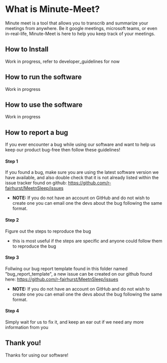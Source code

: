 # What is Minute-Meet?
Minute meet is a tool that allows you to transcrib and summarize your meetings from anywhere. Be it google meetings, microsoft teams, or even in-real-life, Minute-Meet is here to help you keep track of your meetings.

## How to Install
Work in progress, refer to developer_guidelines for now

## How to run the software
Work in progress

## How to use the software
Work in progress

## How to report a bug
If you ever encounter a bug while using our software and want to help us keep our product bug-free then follow these guidelines!

#### Step 1
If you found a bug, make sure you are using the latest software version we have available, and also double check that it is not already listed within the issue tracker found on github: https://github.com/r-fairhurst/MeetnSleep/issues 
- **NOTE:** If you do not have an account on GitHub and do not wish to create one you can email one the devs about the bug following the same format.

#### Step 2
Figure out the steps to reproduce the bug
- this is most useful if the steps are specific and anyone could follow them to reproduce the bug

#### Step 3
Follwing our bug report template found in this folder named "bug_report_template", a new issue can be created on our github found here: https://github.com/r-fairhurst/MeetnSleep/issues 
- **NOTE:** If you do not have an account on GitHub and do not wish to create one you can email one the devs about the bug following the same format. 

#### Step 4
Simply wait for us to fix it, and keep an ear out if we need any more information from you

## Thank you!
Thanks for using our software!
